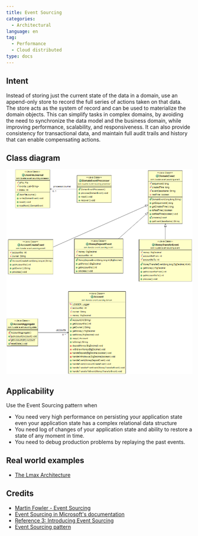 ```yaml
---
title: Event Sourcing
categories:
  - Architectural
language: en
tag:
  - Performance
  - Cloud distributed
type: docs
---
```


## Intent
Instead of storing just the current state of the data in a domain, use an append-only store to record the full series of actions taken on that data. The store acts as the system of record and can be used to materialize the domain objects. This can simplify tasks in complex domains, by avoiding the need to synchronize the data model and the business domain, while improving performance, scalability, and responsiveness. It can also provide consistency for transactional data, and maintain full audit trails and history that can enable compensating actions.

## Class diagram
![alt text](./etc/event-sourcing.png "Event Sourcing")

## Applicability
Use the Event Sourcing pattern when

* You need very high performance on persisting your application state even your application state has a complex relational data structure  
* You need log of changes of your application state and ability to restore a state of any moment in time.
* You need to debug production problems by replaying the past events. 

## Real world examples

* [The Lmax Architecture](https://martinfowler.com/articles/lmax.html)

## Credits

* [Martin Fowler - Event Sourcing](https://martinfowler.com/eaaDev/EventSourcing.html)
* [Event Sourcing in Microsoft's documentation](https://docs.microsoft.com/en-us/azure/architecture/patterns/event-sourcing)
* [Reference 3: Introducing Event Sourcing](https://msdn.microsoft.com/en-us/library/jj591559.aspx)
* [Event Sourcing pattern](https://docs.microsoft.com/en-us/azure/architecture/patterns/event-sourcing)
